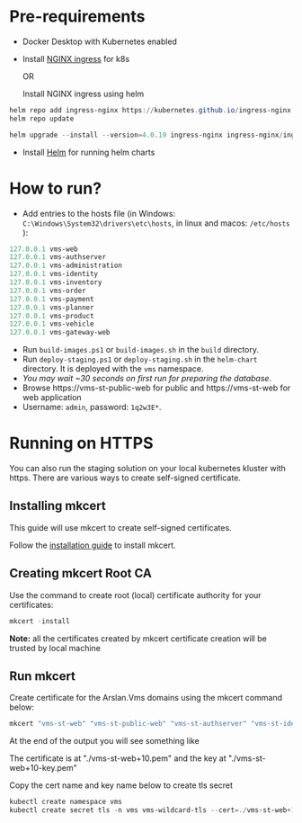  # Pre-requirements

* Docker Desktop with Kubernetes enabled
* Install [NGINX ingress](https://kubernetes.github.io/ingress-nginx/deploy/) for k8s

    OR

    Install NGINX ingress using helm
```powershell
helm repo add ingress-nginx https://kubernetes.github.io/ingress-nginx
helm repo update

helm upgrade --install --version=4.0.19 ingress-nginx ingress-nginx/ingress-nginx
```
* Install [Helm](https://helm.sh/docs/intro/install/) for running helm charts


# How to run?

* Add entries to the hosts file (in Windows: `C:\Windows\System32\drivers\etc\hosts`, in linux and macos: `/etc/hosts` ):

````powershell
127.0.0.1 vms-web
127.0.0.1 vms-authserver
127.0.0.1 vms-administration
127.0.0.1 vms-identity
127.0.0.1 vms-inventory
127.0.0.1 vms-order
127.0.0.1 vms-payment
127.0.0.1 vms-planner
127.0.0.1 vms-product
127.0.0.1 vms-vehicle
127.0.0.1 vms-gateway-web
````

* Run `build-images.ps1` or `build-images.sh` in the `build` directory.
* Run `deploy-staging.ps1` or `deploy-staging.sh` in the `helm-chart` directory. It is deployed with the `vms` namespace.
* *You may wait ~30 seconds on first run for preparing the database*.
* Browse https://vms-st-public-web for public and https://vms-st-web for web application
* Username: `admin`, password: `1q2w3E*`.

# Running on HTTPS

You can also run the staging solution on your local kubernetes kluster with https. There are various ways to create self-signed certificate. 

## Installing mkcert
This guide will use mkcert to create self-signed certificates.

Follow the [installation guide](https://github.com/FiloSottile/mkcert#installation) to install mkcert.

## Creating mkcert Root CA
Use the command to create root (local) certificate authority for your certificates:
```powershell
mkcert -install
```

**Note:** all the certificates created by mkcert certificate creation will be trusted by local machine

## Run mkcert

Create certificate for the Arslan.Vms domains using the mkcert command below:
```powershell
mkcert "vms-st-web" "vms-st-public-web" "vms-st-authserver" "vms-st-identity" "vms-st-administration" "vms-st-basket" "vms-st-catalog" "vms-st-ordering" "vms-st-cmskit" "vms-st-payment" "vms-st-gateway-web" "vms-st-gateway-web-public"
```

At the end of the output you will see something like

The certificate is at "./vms-st-web+10.pem" and the key at "./vms-st-web+10-key.pem"

Copy the cert name and key name below to create tls secret

```powershell
kubectl create namespace vms
kubectl create secret tls -n vms vms-wildcard-tls --cert=./vms-st-web+10.pem  --key=./vms-st-web+10-key.pem
```
